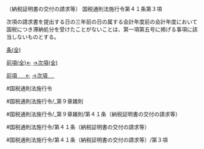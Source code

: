 （納税証明書の交付の請求等）
国税通則法施行令第４１条第３項

次項の請求書を提出する日の三年前の日の属する会計年度前の会計年度において国税につき滞納処分を受けたことがないことは、第一項第五号に掲げる事項に該当しないものとする。

[条(全)](国税通則法施行＿令＿第４１条_.md)

[前項(全)←](国税通則法施行＿令＿第４１条第２項_.md)    [→次項(全)](国税通則法施行＿令＿第４１条第４項_.md)

[前項 　 ←](国税通則法施行＿令＿第４１条第２項.md)    [→次項 　 ](国税通則法施行＿令＿第４１条第４項.md)



#国税通則法施行令

#国税通則法施行令/_第９章雑則

#国税通則法施行令/_第９章雑則/第４１条（納税証明書の交付の請求等）

#国税通則法施行令/第４１条（納税証明書の交付の請求等）

#国税通則法施行令/第４１条（納税証明書の交付の請求等）/第３項

